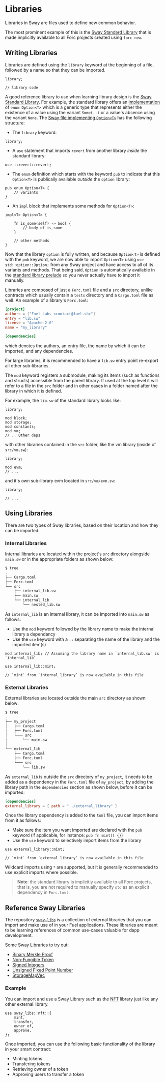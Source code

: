 # Libraries

<!-- This section should explain what a library is -->
<!-- library:example:start -->
Libraries in Sway are files used to define new common behavior.
<!-- library:example:end -->

The most prominent example of this is the [Sway Standard Library](../introduction/standard_library.html) that is made implicitly available to all Forc projects created using `forc new`.

## Writing Libraries

<!-- This section should explain how libraries are defined -->
<!-- def_lib:example:start -->
Libraries are defined using the `library` keyword at the beginning of a file, followed by a name so that they can be imported.
<!-- def_lib:example:end -->

```sway
library;

// library code
```

A good reference library to use when learning library design is the [Sway Standard Library](../introduction/standard_library.html). For example, the standard library offers an [implementation](https://github.com/FuelLabs/sway/blob/master/sway-lib-std/src/option.sw) of `enum Option<T>` which is a generic type that represents either the existence of a value using the variant `Some(..)` or a value's absence using the variant `None`. The [Sway file implementing `Option<T>`](https://github.com/FuelLabs/sway/blob/master/sway-lib-std/src/option.sw) has the following structure:

- The `library` keyword:

```sway
library;
```

- A `use` statement that imports `revert` from another library _inside_ the standard library:

```sway
use ::revert::revert;
```

- The `enum` definition which starts with the keyword `pub` to indicate that this `Option<T>` is publically available _outside_ the `option` library:

```sway
pub enum Option<T> {
    // variants
}
```

- An `impl` block that implements some methods for `Option<T>`:

```sway
impl<T> Option<T> {

    fn is_some(self) -> bool {
        // body of is_some
    }

    // other methods
}
```

Now that the library `option` is fully written, and because `Option<T>` is defined with the `pub` keyword, we are now able to import `Option<T>` using `use std::option::Option;` from any Sway project and have access to all of its variants and methods. That being said, `Option` is automatically available in the [standard library prelude](../introduction/standard_library.md#standard-library-prelude) so you never actually have to import it manually.

Libraries are composed of just a `Forc.toml` file and a `src` directory, unlike contracts which usually contain a `tests` directory and a `Cargo.toml` file as well. An example of a library's `Forc.toml`:

```toml
[project]
authors = ["Fuel Labs <contact@fuel.sh>"]
entry = "lib.sw"
license = "Apache-2.0"
name = "my_library"

[dependencies]
```

which denotes the authors, an entry file, the name by which it can be imported, and any dependencies.

For large libraries, it is recommended to have a `lib.sw` entry point re-export all other sub-libraries.

<!-- This section should explain the `mod` keyword -->
<!-- mod:example:start -->
The `mod` keyword registers a submodule, making its items (such as functions and structs) accessible from the parent library.
If used at the top level it will refer to a file in the `src` folder and in other cases in a folder named after the library in which it is defined.
<!-- mod:example:end -->

For example, the `lib.sw` of the standard library looks like:

```sway
library;

mod block;
mod storage;
mod constants;
mod vm;
// .. Other deps
```

with other libraries contained in the `src` folder, like the vm library (inside of `src/vm.sw`):

```sway
library;

mod evm;
// ...
```

and it's own sub-library evm located in `src/vm/evm.sw`:

```sway
library;

// ...
```

## Using Libraries

There are two types of Sway libraries, based on their location and how they can be imported.

### Internal Libraries

Internal libraries are located within the project's `src` directory alongside
`main.sw` or in the appropriate folders as shown below:

```bash
$ tree
.
├── Cargo.toml
├── Forc.toml
└── src
    ├── internal_lib.sw
    ├── main.sw
    └── internal_lib
        └── nested_lib.sw
```

As `internal_lib` is an internal library, it can be imported into `main.sw` as follows:

- Use the `mod` keyword followed by the library name to make the internal library a dependancy
- Use the `use` keyword with a `::` separating the name of the library and the imported item(s)

```sway
mod internal_lib; // Assuming the library name in `internal_lib.sw` is `internal_lib`

use internal_lib::mint;

// `mint` from `internal_library` is now available in this file
```

### External Libraries

External libraries are located outside the main `src` directory as shown below:

```bash
$ tree
.
├── my_project
│   ├── Cargo.toml
│   ├── Forc.toml
│   └─── src
│       └── main.sw
│
└── external_lib
    ├── Cargo.toml
    ├── Forc.toml
    └─── src
        └── lib.sw
```

As `external_lib` is outside the `src` directory of `my_project`, it needs to be added as a dependency in the `Forc.toml` file of `my_project`, by adding the library path in the `dependencies` section as shown below, before it can be imported:

```toml
[dependencies]
external_library = { path = "../external_library" }
```

Once the library dependency is added to the `toml` file, you can import items from it as follows:

- Make sure the item you want imported are declared with the `pub` keyword (if applicable, for instance: `pub fn mint() {}`)
- Use the `use` keyword to selectively import items from the library

```sway
use external_library::mint;

// `mint` from `external_library` is now available in this file
```

Wildcard imports using `*` are supported, but it is generally recommended to use explicit imports where possible.

> **Note**: the standard library is implicitly available to all Forc projects, that is, you are not required to manually specify `std` as an explicit dependency in `Forc.toml`.

## Reference Sway Libraries

The repository [`sway-libs`](https://github.com/FuelLabs/sway-libs/) is a collection of external libraries that you can import and make use of in your Fuel applications. These libraries are meant to be learning references of common use-cases valuable for dapp development.

Some Sway Libraries to try out:

- [Binary Merkle Proof](https://github.com/FuelLabs/sway-libs/tree/master/libs/merkle_proof)
- [Non-Fungible Token](https://github.com/FuelLabs/sway-libs/tree/master/libs/nft)
- [Signed Integers](https://github.com/FuelLabs/sway-libs/tree/master/libs/signed_integers)
- [Unsigned Fixed Point Number](https://github.com/FuelLabs/sway-libs/tree/master/libs/fixed_point)
- [StorageMapVec](https://github.com/FuelLabs/sway-libs/tree/master/libs/storagemapvec)

### Example

You can import and use a Sway Library such as the [NFT](https://github.com/FuelLabs/sway-libs/tree/master/sway_libs/src/nft) library just like any other external library.

```sway
use sway_libs::nft::{
    mint,
    transfer,
    owner_of,
    approve,
};
```

Once imported, you can use the following basic functionality of the library in your smart contract:

- Minting tokens
- Transfering tokens
- Retrieving owner of a token
- Approving users to transfer a token
